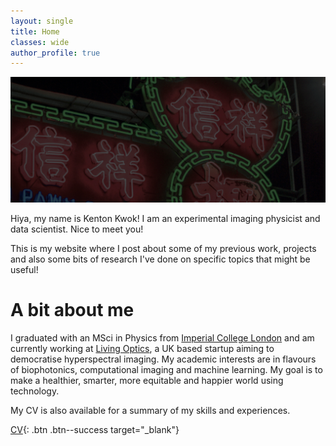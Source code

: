 ```yaml
---
layout: single
title: Home
classes: wide
author_profile: true
---
```


![alt text](/files/neon.jpg "A neon sign in Prince Edward, Hong Kong")

Hiya, my name is Kenton Kwok! I am an experimental imaging physicist and data scientist. Nice to meet you!

This is my website where I post about some of my previous work, projects and also some bits of research I've done on specific topics that might be useful!

# A bit about me

I graduated with an MSci in Physics from [Imperial College London](https://www.imperial.ac.uk/) and am currently working at [Living Optics](https://www.livingoptics.com/), a UK based startup aiming to democratise hyperspectral imaging. My academic interests are in flavours of biophotonics, computational imaging and machine learning. My goal is to make a healthier, smarter, more equitable and happier world using technology.

My CV is also available for a summary of my skills and experiences.

[CV](https://drive.google.com/file/d/1nw0Bx9TCicfTUuiIPozeeRx5rqey9Ola/preview){: .btn .btn--success target="_blank"}
